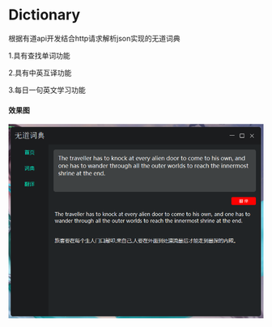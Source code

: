 # Dictionary
根据有道api开发结合http请求解析json实现的无道词典

1.具有查找单词功能

2.具有中英互译功能

3.每日一句英文学习功能

#### 效果图
![image](https://github.com/KikyoShaw/Dictionary/blob/master/Image/1.png)